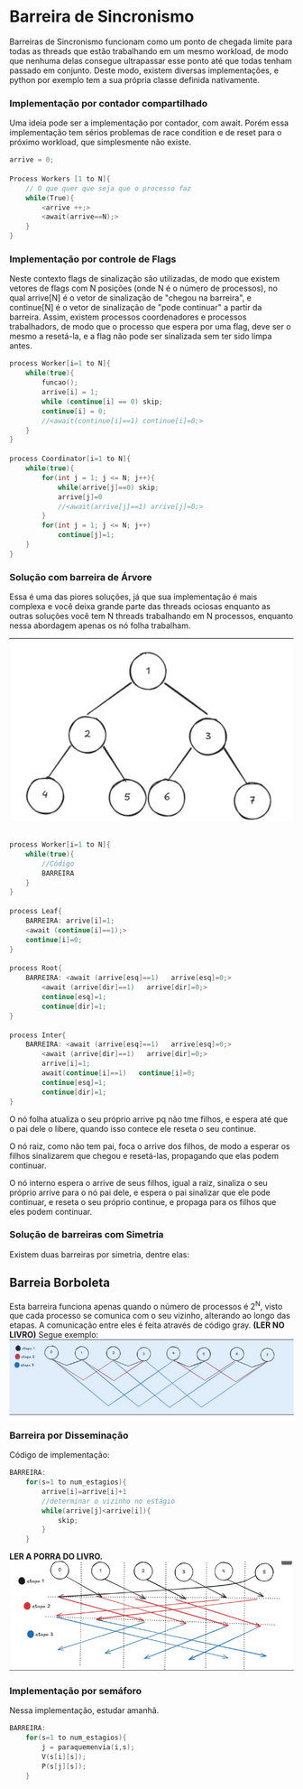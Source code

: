 # Barreira de Sincronismo

Barreiras de Sincronismo funcionam como um ponto de chegada limite para todas as threads que estão trabalhando em um mesmo workload, de modo que nenhuma delas consegue ultrapassar esse ponto até que todas tenham passado em conjunto. Deste modo, existem diversas implementações, e python por exemplo tem a sua própria classe definida nativamente.

### Implementação por contador compartilhado

Uma ideia pode ser a implementação por contador, com await. Porém essa implementação tem sérios problemas de race condition e de reset para o próximo workload, que simplesmente não existe.
```C
arrive = 0;

Process Workers [1 to N]{
    // O que quer que seja que o processo faz
    while(True){
        <arrive ++;>
        <await(arrive==N);>
    }
}
```

### Implementação por controle de Flags

Neste contexto flags de sinalização são utilizadas, de modo que existem vetores de flags com N posições (onde N é o número de processos), no qual arrive[N] é o vetor de sinalização de "chegou na barreira", e continue[N] é o vetor de sinalização de "pode continuar" a partir da barreira.
Assim, existem processos coordenadores e processos trabalhadors, de modo que o processo que espera por uma flag, deve ser o mesmo a resetá-la, e a flag não pode ser sinalizada sem ter sido limpa antes.

```C
process Worker[i=1 to N]{
	while(true){
		funcao();
		arrive[i] = 1;
		while (continue[i] == 0) skip;
		continue[i] = 0;
        //<await(continue[i]==1) continue[i]=0;>
	}
}

process Coordinator[i=1 to N]{
	while(true){
		for(int j = 1; j <= N; j++){
			while(arrive[j]==0) skip;
			arrive[j]=0
            //<await(arrive[j]==1) arrive[j]=0;>
		}
		for(int j = 1; j <= N; j++)
			continue[j]=1;
	}
}
```
### Solução com barreira de Árvore 
Essa é uma das piores soluções, já que sua implementação é mais complexa e você deixa grande parte das threads ociosas enquanto as outras soluções você tem N threads trabalhando em N processos, enquanto nessa abordagem apenas os nó folha trabalham.

![alt text](images/image-3.png)

```C

process Worker[i=1 to N]{
	while(true){
		//Código
		BARREIRA
	}
}

process Leaf{
	BARREIRA: arrive[i]=1;
	<await (continue[i]==1);>
	continue[i]=0;
}

process Root{
	BARREIRA: <await (arrive[esq]==1)   arrive[esq]=0;>
		<await (arrive[dir]==1)   arrive[dir]=0;>
		continue[esq]=1;
		continue[dir]=1;
}

process Inter{
	BARREIRA: <await (arrive[esq]==1)   arrive[esq]=0;>
		<await (arrive[dir]==1)   arrive[dir]=0;>
		arrive[i]=1;
		await(continue[i]==1)   continue[i]=0;
		continue[esq]=1;
		continue[dir]=1;
}
```
O nó folha atualiza o seu próprio arrive pq não tme filhos, e espera até que o pai dele o libere, quando isso contece ele reseta o seu continue.

O nó raiz, como não tem pai, foca o arrive dos filhos, de modo a esperar os filhos sinalizarem que chegou e resetá-las, propagando que elas podem continuar.

O nó interno espera o arrive de seus filhos, igual a raiz, sinaliza o seu próprio arrive para o nó pai dele, e espera o pai sinalizar que ele pode continuar, e reseta o seu próprio continue, e propaga para os filhos que eles podem continuar. 

### Solução de barreiras com Simetria

Existem duas barreiras por simetria, dentre elas:

## Barreia Borboleta

Esta barreira funciona apenas quando o número de processos é 2<sup>N</sup>, visto que cada processo se comunica com o seu vizinho, alterando ao longo das etapas. A comunicação entre eles é feita através de código gray. **(LER NO LIVRO)**
Segue exemplo:
![alt text](images/image-4.png)


### Barreira por Disseminação
Código de implementação:

```C
BARREIRA:
	for(s=1 to num_estagios){
		arrive[i]=arrive[i]+1
		//determinar o vizinho no estágio
		while(arrive[j]<arrive[i]){
			skip;
		}
	}
```

**LER A PORRA DO LIVRO.**
![alt text](images/image-5.png)

### Implementação por semáforo
Nessa implementação, estudar amanhã.

```C
BARREIRA:	
	for(s=1 to num_estagios){
		j = paraquemenvia(i,s);
		V(s[i][s]);
		P(s[j][s]);
	}
```
